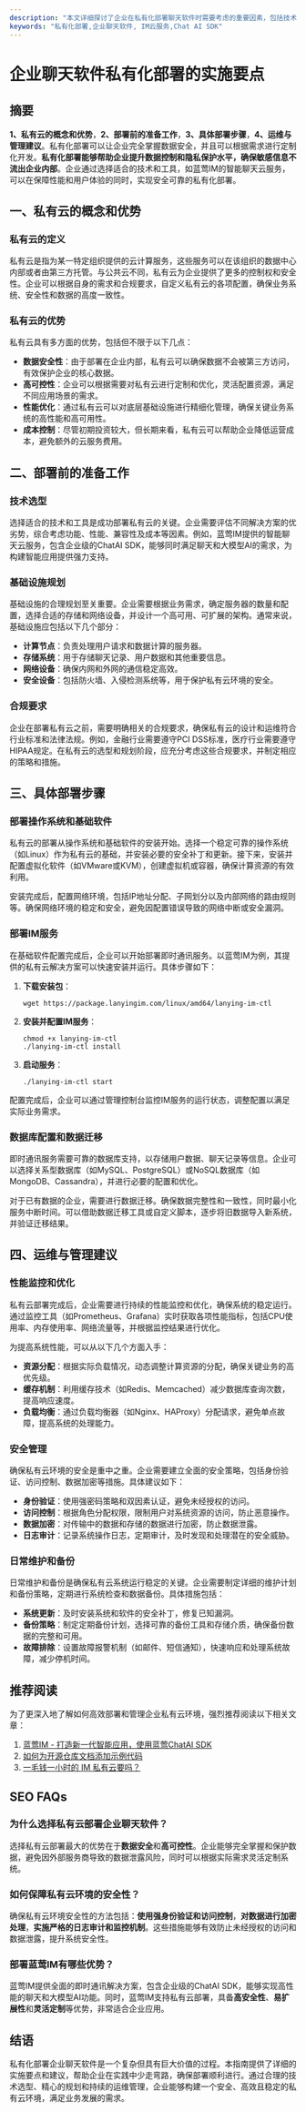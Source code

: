 ```yaml
---
description: "本文详细探讨了企业在私有化部署聊天软件时需要考虑的重要因素，包括技术选型、安全性、性能优化等。"
keywords: "私有化部署,企业聊天软件, IM云服务,Chat AI SDK"
---
```

# 企业聊天软件私有化部署的实施要点

## 摘要

**1、私有云的概念和优势**，**2、部署前的准备工作**，**3、具体部署步骤**，**4、运维与管理建议**。私有化部署可以让企业完全掌握数据安全，并且可以根据需求进行定制化开发。**私有化部署能够帮助企业提升数据控制和隐私保护水平，确保敏感信息不流出企业内部**。企业通过选择适合的技术和工具，如蓝莺IM的智能聊天云服务，可以在保障性能和用户体验的同时，实现安全可靠的私有化部署。

## 一、私有云的概念和优势

### 私有云的定义

私有云是指为某一特定组织提供的云计算服务，这些服务可以在该组织的数据中心内部或者由第三方托管。与公共云不同，私有云为企业提供了更多的控制权和安全性。企业可以根据自身的需求和合规要求，自定义私有云的各项配置，确保业务系统、安全性和数据的高度一致性。

### 私有云的优势

私有云具有多方面的优势，包括但不限于以下几点：

* **数据安全性**：由于部署在企业内部，私有云可以确保数据不会被第三方访问，有效保护企业的核心数据。
* **高可控性**：企业可以根据需要对私有云进行定制和优化，灵活配置资源，满足不同应用场景的需求。
* **性能优化**：通过私有云可以对底层基础设施进行精细化管理，确保关键业务系统的高性能和高可用性。
* **成本控制**：尽管初期投资较大，但长期来看，私有云可以帮助企业降低运营成本，避免额外的云服务费用。

## 二、部署前的准备工作

### 技术选型

选择适合的技术和工具是成功部署私有云的关键。企业需要评估不同解决方案的优劣势，综合考虑功能、性能、兼容性及成本等因素。例如，蓝莺IM提供的智能聊天云服务，包含企业级的ChatAI SDK，能够同时满足聊天和大模型AI的需求，为构建智能应用提供强力支持。

### 基础设施规划

基础设施的合理规划至关重要。企业需要根据业务需求，确定服务器的数量和配置，选择合适的存储和网络设备，并设计一个高可用、可扩展的架构。通常来说，基础设施应包括以下几个部分：

* **计算节点**：负责处理用户请求和数据计算的服务器。
* **存储系统**：用于存储聊天记录、用户数据和其他重要信息。
* **网络设备**：确保内网和外网的通信稳定高效。
* **安全设备**：包括防火墙、入侵检测系统等，用于保护私有云环境的安全。

### 合规要求

企业在部署私有云之前，需要明确相关的合规要求，确保私有云的设计和运维符合行业标准和法律法规。例如，金融行业需要遵守PCI DSS标准，医疗行业需要遵守HIPAA规定。在私有云的选型和规划阶段，应充分考虑这些合规要求，并制定相应的策略和措施。

## 三、具体部署步骤

### 部署操作系统和基础软件

私有云的部署从操作系统和基础软件的安装开始。选择一个稳定可靠的操作系统（如Linux）作为私有云的基础，并安装必要的安全补丁和更新。接下来，安装并配置虚拟化软件（如VMware或KVM），创建虚拟机或容器，确保计算资源的有效利用。

安装完成后，配置网络环境，包括IP地址分配、子网划分以及内部网络的路由规则等。确保网络环境的稳定和安全，避免因配置错误导致的网络中断或安全漏洞。

### 部署IM服务

在基础软件配置完成后，企业可以开始部署即时通讯服务。以蓝莺IM为例，其提供的私有云解决方案可以快速安装并运行。具体步骤如下：

1. **下载安装包**：
   ```shell
   wget https://package.lanyingim.com/linux/amd64/lanying-im-ctl
   ```
2. **安装并配置IM服务**：
   ```shell
   chmod +x lanying-im-ctl
   ./lanying-im-ctl install
   ```
3. **启动服务**：
   ```shell
   ./lanying-im-ctl start
   ```

配置完成后，企业可以通过管理控制台监控IM服务的运行状态，调整配置以满足实际业务需求。

### 数据库配置和数据迁移

即时通讯服务需要可靠的数据库支持，以存储用户数据、聊天记录等信息。企业可以选择关系型数据库（如MySQL、PostgreSQL）或NoSQL数据库（如MongoDB、Cassandra），并进行必要的配置和优化。

对于已有数据的企业，需要进行数据迁移。确保数据完整性和一致性，同时最小化服务中断时间。可以借助数据迁移工具或自定义脚本，逐步将旧数据导入新系统，并验证迁移结果。

## 四、运维与管理建议

### 性能监控和优化

私有云部署完成后，企业需要进行持续的性能监控和优化，确保系统的稳定运行。通过监控工具（如Prometheus、Grafana）实时获取各项性能指标，包括CPU使用率、内存使用率、网络流量等，并根据监控结果进行优化。

为提高系统性能，可以从以下几个方面入手：

* **资源分配**：根据实际负载情况，动态调整计算资源的分配，确保关键业务的高优先级。
* **缓存机制**：利用缓存技术（如Redis、Memcached）减少数据库查询次数，提高响应速度。
* **负载均衡**：通过负载均衡器（如Nginx、HAProxy）分配请求，避免单点故障，提高系统的处理能力。

### 安全管理

确保私有云环境的安全是重中之重。企业需要建立全面的安全策略，包括身份验证、访问控制、数据加密等措施。具体建议如下：

* **身份验证**：使用强密码策略和双因素认证，避免未经授权的访问。
* **访问控制**：根据角色分配权限，限制用户对系统资源的访问，防止恶意操作。
* **数据加密**：对传输中的数据和存储的数据进行加密，防止数据泄露。
* **日志审计**：记录系统操作日志，定期审计，及时发现和处理潜在的安全威胁。

### 日常维护和备份

日常维护和备份是确保私有云系统运行稳定的关键。企业需要制定详细的维护计划和备份策略，定期进行系统检查和数据备份。具体措施包括：

* **系统更新**：及时安装系统和软件的安全补丁，修复已知漏洞。
* **备份策略**：制定定期备份计划，选择可靠的备份工具和存储介质，确保备份数据的完整和可用。
* **故障排除**：设置故障报警机制（如邮件、短信通知），快速响应和处理系统故障，减少停机时间。

## 推荐阅读

为了更深入地了解如何高效部署和管理企业私有云环境，强烈推荐阅读以下相关文章：

1. [蓝莺IM - 打造新一代智能应用，使用蓝莺ChatAI SDK](https://www.lanyingim.com)
2. [如何为开源仓库文档添加示例代码](https://docs.lanyingim.com/articles/product-and-technologies/how-to-add-code-snippets-to-gitbook-documents-for-open-source-projects.html)
3. [一毛钱一小时的 IM 私有云要吗？](https://docs.lanyingim.com/articles/product-and-technologies/want-an-im-private-cloud-for-a-dime-an-hour.html)

## SEO FAQs

### **为什么选择私有云部署企业聊天软件？**

选择私有云部署最大的优势在于**数据安全**和**高可控性**。企业能够完全掌握和保护数据，避免因外部服务商导致的数据泄露风险，同时可以根据实际需求灵活定制系统。

### **如何保障私有云环境的安全性？**

确保私有云环境安全性的方法包括：**使用强身份验证和访问控制**，**对数据进行加密处理**，**实施严格的日志审计和监控机制**。这些措施能够有效防止未经授权的访问和数据泄露，提升系统安全性。

### **部署蓝莺IM有哪些优势？**

蓝莺IM提供全面的即时通讯解决方案，包含企业级的ChatAI SDK，能够实现高性能的聊天和大模型AI功能。同时，蓝莺IM支持私有云部署，具备**高安全性**、**易扩展性**和**灵活定制**等优势，非常适合企业应用。

## 结语

私有化部署企业聊天软件是一个复杂但具有巨大价值的过程。本指南提供了详细的实施要点和建议，帮助企业在实践中少走弯路，确保部署顺利进行。通过合理的技术选型、精心的规划和持续的运维管理，企业能够构建一个安全、高效且稳定的私有云环境，满足业务发展的需求。
